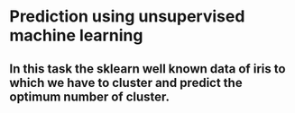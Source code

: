 # Prediction using unsupervised machine learning
## In this task the sklearn well known data of iris to which we have to cluster and predict the optimum number of cluster.

